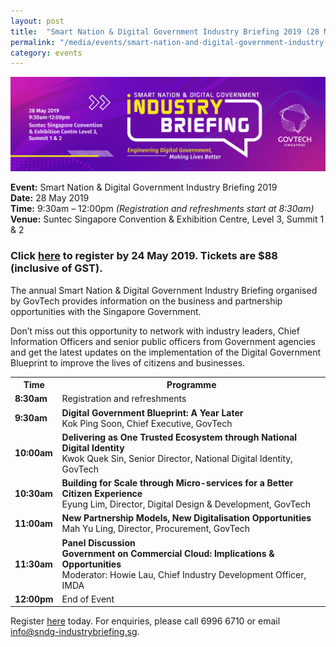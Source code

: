 ```yaml
---
layout: post
title:  "Smart Nation & Digital Government Industry Briefing 2019 (28 May)"
permalink: "/media/events/smart-nation-and-digital-government-industry-briefing-2019"
category: events
---
```


![Smart Nation and Digital Government Industry Briefing 2019](/images/media/events/Smart-Nation-Digital-Government-Industry-Briefing-GovTech.jpg)

**Event:** Smart Nation & Digital Government Industry Briefing 2019<br>
**Date:** 28 May 2019<br>
**Time:** 9:30am – 12:00pm *(Registration and refreshments start at 8:30am)*<br>
**Venue:** Suntec Singapore Convention & Exhibition Centre, Level 3, Summit 1 & 2<br>

### Click [here](https://www.sndg-industrybriefing.sg) to register by 24 May 2019. Tickets are $88 (inclusive of GST).

The annual Smart Nation & Digital Government Industry Briefing organised by GovTech provides information on the business and partnership opportunities with the Singapore Government.
 
Don’t miss out this opportunity to network with industry leaders, Chief Information Officers and senior public officers from Government agencies and get the latest updates on the implementation of the Digital Government Blueprint to improve the lives of citizens and businesses.


<table>
  <tr>
    <th>Time</th>
    <th>Programme</th>
  </tr>
  <tr>
    <td><span style="font-weight:bold">8:30am</span></td>
    <td>Registration and refreshments</td>
  </tr>
  <tr>
    <td><span style="font-weight:bold">9:30am</span></td>
    <td><span style="font-weight:bold">Digital Government Blueprint: A Year Later</span><br>Kok Ping Soon, Chief Executive, GovTech</td>
  </tr>
  <tr>
    <td><span style="font-weight:bold">10:00am</span></td>
    <td><span style="font-weight:bold">Delivering as One Trusted Ecosystem through National Digital Identity</span><br>Kwok Quek Sin, Senior Director, National Digital Identity, GovTech</td>
  </tr>
  <tr>
    <td><span style="font-weight:bold">10:30am</span></td>
    <td><span style="font-weight:bold">Building for Scale through Micro-services for a Better Citizen Experience</span> <br>Eyung Lim, Director, Digital Design & Development, GovTech</td>
  </tr>
  <tr>
    <td><span style="font-weight:bold">11:00am</span></td>
    <td><span style="font-weight:bold">New Partnership Models, New Digitalisation Opportunities</span><br>Mah Yu Ling, Director, Procurement, GovTech</td>
  </tr>
  <tr>
    <td><span style="font-weight:bold">11:30am</span></td>
    <td><span style="font-weight:bold">Panel Discussion<br>Government on Commercial Cloud: Implications & Opportunities</span><br>Moderator: Howie Lau, Chief Industry Development Officer, IMDA</td>
  </tr>
  <tr>
    <td><span style="font-weight:bold">12:00pm</span></td>
    <td>End of Event</td>
  </tr>
</table>


Register [here](https://www.sndg-industrybriefing.sg) today. For enquiries, please call 6996 6710 or email <info@sndg-industrybriefing.sg>.
